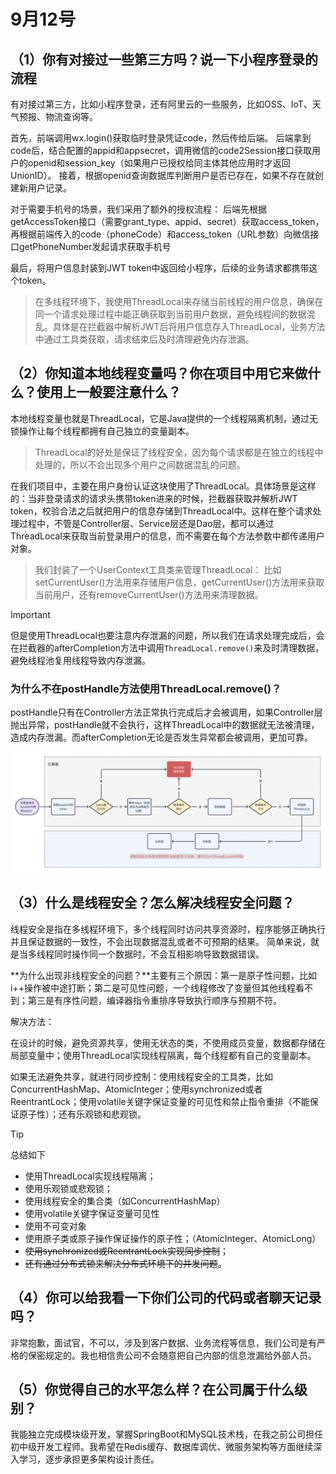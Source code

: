 # 9月12号

## （1）你有对接过一些第三方吗？说一下小程序登录的流程

有对接过第三方，比如小程序登录，还有阿里云的一些服务，比如OSS、IoT、天气预报、物流查询等。

首先，前端调用wx.login()获取临时登录凭证code，然后传给后端。
后端拿到code后，结合配置的appid和appsecret，调用微信的code2Session接口获取用户的openid和session_key（如果用户已授权给同主体其他应用时才返回UnionID）。
接着，根据openid查询数据库判断用户是否已存在，如果不存在就创建新用户记录。

对于需要手机号的场景，我们采用了额外的授权流程：
后端先根据getAccessToken接口（需要grant_type、appid、secret）获取access_token，再根据前端传入的code（phoneCode）和access_token（URL参数）向微信接口getPhoneNumber发起请求获取手机号

最后，将用户信息封装到JWT token中返回给小程序，后续的业务请求都携带这个token。

> 在多线程环境下，我使用ThreadLocal来存储当前线程的用户信息，确保在同一个请求处理过程中能正确获取到当前用户数据，避免线程间的数据混乱。具体是在拦截器中解析JWT后将用户信息存入ThreadLocal，业务方法中通过工具类获取，请求结束后及时清理避免内存泄漏。



## （2）你知道本地线程变量吗？你在项目中用它来做什么？使用上一般要注意什么？

本地线程变量也就是ThreadLocal，它是Java提供的一个线程隔离机制，通过无锁操作让每个线程都拥有自己独立的变量副本。

> ThreadLocal的好处是保证了线程安全，因为每个请求都是在独立的线程中处理的，所以不会出现多个用户之间数据混乱的问题。

在我们项目中，主要在用户身份认证这块使用了ThreadLocal。具体场景是这样的：当非登录请求的请求头携带token进来的时候，拦截器获取并解析JWT token，校验合法之后就把用户的信息存储到ThreadLocal中。这样在整个请求处理过程中，不管是Controller层、Service层还是Dao层，都可以通过ThreadLocal来获取当前登录用户的信息，而不需要在每个方法参数中都传递用户对象。

> 我们封装了一个UserContext工具类来管理ThreadLocal：
> 比如setCurrentUser()方法用来存储用户信息，getCurrentUser()方法用来获取当前用户，还有removeCurrentUser()方法用来清理数据。

> [!important]
>
> 但是使用ThreadLocal也要注意内存泄漏的问题，所以我们在请求处理完成后，会在拦截器的afterCompletion方法中调用`ThreadLocal.remove()`来及时清理数据，避免线程池复用线程导致内存泄漏。
>
> ### 为什么不在postHandle方法使用ThreadLocal.remove()？
>
> postHandle只有在Controller方法正常执行完成后才会被调用，如果Controller层抛出异常，postHandle就不会执行，这样ThreadLocal中的数据就无法被清理，造成内存泄漏。而afterCompletion无论是否发生异常都会被调用，更加可靠。
>





<img src="./assets/image-20250910205900613.png" alt="image-20250910205900613" style="zoom:150%;" />



## （3）什么是线程安全？怎么解决线程安全问题？

线程安全是指在多线程环境下，多个线程同时访问共享资源时，程序能够正确执行并且保证数据的一致性，不会出现数据混乱或者不可预期的结果。 简单来说，就是当多线程同时操作同一个数据时，不会互相影响导致数据错误。

**为什么出现非线程安全的问题？**主要有三个原因：第一是原子性问题，比如i++操作被中途打断；第二是可见性问题，一个线程修改了变量但其他线程看不到；第三是有序性问题，编译器指令重排序导致执行顺序与预期不符。

解决方法：

在设计的时候，避免资源共享，使用无状态的类，不使用成员变量，数据都存储在局部变量中；使用ThreadLocal实现线程隔离，每个线程都有自己的变量副本。

如果无法避免共享，就进行同步控制：使用线程安全的工具类，比如ConcurrentHashMap、AtomicInteger；使用synchronized或者ReentrantLock；使用volatile关键字保证变量的可见性和禁止指令重排（不能保证原子性）；还有乐观锁和悲观锁。



> [!tip]
>
> 总结如下
>
> - 使用ThreadLocal实现线程隔离；
> - 使用乐观锁或悲观锁；
> - 使用线程安全的集合类（如ConcurrentHashMap）
> - 使用volatile关键字保证变量可见性
> - 使用不可变对象
> - 使用原子类或原子操作保证操作的原子性；（AtomicInteger、AtomicLong）
> - ~~使用synchronized或ReentrantLock实现同步控制~~；
> - ~~还有通过分布式锁来解决分布式环境下的并发问题~~。

## （4）你可以给我看一下你们公司的代码或者聊天记录吗？

非常抱歉，面试官，不可以，涉及到客户数据、业务流程等信息，我们公司是有严格的保密规定的。我也相信贵公司不会随意把自己内部的信息泄漏给外部人员。



## （5）你觉得自己的水平怎么样？在公司属于什么级别？

我能独立完成模块级开发，掌握SpringBoot和MySQL技术栈，在我之前公司担任初中级开发工程师。我希望在Redis缓存、数据库调优、微服务架构等方面继续深入学习，逐步承担更多架构设计责任。



